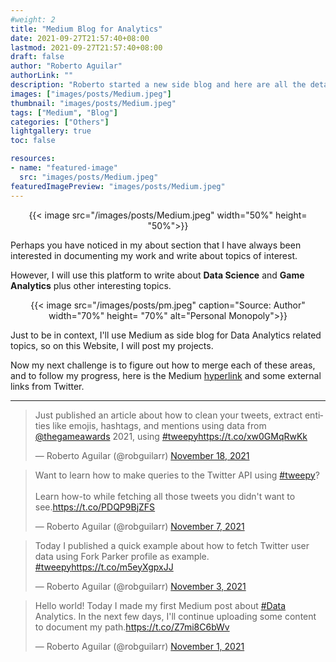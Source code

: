 ```yaml
---
#weight: 2
title: "Medium Blog for Analytics"
date: 2021-09-27T21:57:40+08:00
lastmod: 2021-09-27T21:57:40+08:00
draft: false
author: "Roberto Aguilar"
authorLink: ""
description: "Roberto started a new side blog and here are all the details about it"
images: ["images/posts/Medium.jpeg"]
thumbnail: "images/posts/Medium.jpeg"
tags: ["Medium", "Blog"]
categories: ["Others"]
lightgallery: true
toc: false

resources:
- name: "featured-image"
  src: "images/posts/Medium.jpeg"
featuredImagePreview: "images/posts/Medium.jpeg"
---
```


<p align="center">
{{< image src="/images/posts/Medium.jpeg" width="50%" height= "50%">}}
</p>

Perhaps you have noticed in my about section that I have always been interested in documenting my work and write about topics of interest.

However, I will use this platform to write about <b>Data Science</b> and <b>Game Analytics</b> plus other interesting topics.

<p align="center">
{{< image src="/images/posts/pm.jpeg" caption="Source: Author" width="70%" height= "70%" alt="Personal Monopoly">}}
</p>

Just to be in context, I'll use Medium as side blog for Data Analytics related topics, so on this Website, I will post my projects.

Now my next challenge is to figure out how to merge each of these areas, and to follow my progress, here is the Medium <a href="https://medium.com/@robguilarr">hyperlink</a> and some external links from Twitter.


---

<blockquote class="twitter-tweet"><p lang="en" dir="ltr">Just published an article about how to clean your tweets, extract entities like emojis, hashtags, and mentions using data from <a href="https://twitter.com/thegameawards?ref_src=twsrc%5Etfw">@thegameawards</a> 2021, using <a href="https://twitter.com/hashtag/tweepy?src=hash&amp;ref_src=twsrc%5Etfw">#tweepy</a><a href="https://t.co/xw0GMqRwKk">https://t.co/xw0GMqRwKk</a></p>&mdash; Roberto Aguilar (@robguilarr) <a href="https://twitter.com/robguilarr/status/1461163795188002817?ref_src=twsrc%5Etfw">November 18, 2021</a></blockquote> <script async src="https://platform.twitter.com/widgets.js" charset="utf-8"></script>

<blockquote class="twitter-tweet"><p lang="en" dir="ltr">Want to learn how to make queries to the Twitter API using <a href="https://twitter.com/hashtag/tweepy?src=hash&amp;ref_src=twsrc%5Etfw">#tweepy</a>?<br><br>Learn how-to while fetching all those tweets you didn&#39;t want to see.<a href="https://t.co/PDQP9BjZFS">https://t.co/PDQP9BjZFS</a></p>&mdash; Roberto Aguilar (@robguilarr) <a href="https://twitter.com/robguilarr/status/1457208980414029825?ref_src=twsrc%5Etfw">November 7, 2021</a></blockquote> <script async src="https://platform.twitter.com/widgets.js" charset="utf-8"></script>

<blockquote class="twitter-tweet"><p lang="en" dir="ltr">Today I published a quick example about how to fetch Twitter user data using Fork Parker profile as example. <a href="https://twitter.com/hashtag/tweepy?src=hash&amp;ref_src=twsrc%5Etfw">#tweepy</a><a href="https://t.co/m5eyXgpxJJ">https://t.co/m5eyXgpxJJ</a></p>&mdash; Roberto Aguilar (@robguilarr) <a href="https://twitter.com/robguilarr/status/1455997447449288711?ref_src=twsrc%5Etfw">November 3, 2021</a></blockquote> <script async src="https://platform.twitter.com/widgets.js" charset="utf-8"></script>

<blockquote class="twitter-tweet"><p lang="en" dir="ltr">Hello world! Today I made my first Medium post about <a href="https://twitter.com/hashtag/Data?src=hash&amp;ref_src=twsrc%5Etfw">#Data</a> Analytics. In the next few days, I&#39;ll continue uploading some content to document my path.<a href="https://t.co/Z7mi8C6bWv">https://t.co/Z7mi8C6bWv</a></p>&mdash; Roberto Aguilar (@robguilarr) <a href="https://twitter.com/robguilarr/status/1455314220162109448?ref_src=twsrc%5Etfw">November 1, 2021</a></blockquote> <script async src="https://platform.twitter.com/widgets.js" charset="utf-8"></script>

